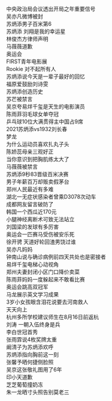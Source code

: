中央政治局会议透出开局之年重要信号  
吴亦凡微博被封  
苏炳添男子百米第6  
苏炳添 刘翔是我的幸运星  
林俊杰方律师声明  
马薇薇道歉  
奥运会  
FIRST青年电影展  
Rookie 对不起所有人  
苏炳添说今天是一辈子最好的回忆  
福原爱鼓励刘诗雯  
苏炳添创造历史  
苏芒被禁言  
吴京夸易烊千玺是天生的电影演员  
陈雨菲羽毛球女单夺冠  
乒乓球10位大满贯得主中国占9席  
2021苏炳添vs1932刘长春  
梦龙  
为什么运动员喜欢扎丸子头  
陈娇蕊母亲三观好正  
当你意识到把胸肌练太大了  
马薇薇被禁言  
苏炳添9秒83晋级百米决赛  
男子年薪百万却贩卖假茅台  
郑州人民最近有多难  
湖北一无症状感染者曾乘D3078次动车  
成都网友留言破防了  
韩国一个西瓜近170元  
小腿神经离断术可致无法站立  
刘国梁的发球有多厉害  
奥运会一匹赛马受伤被安乐死  
徐开骋 天道好轮回渣男饶过谁  
吴亦凡妈妈  
钟南山说与确诊病例前四天共处也是密接者  
易烊千玺电梯心动视角  
郑州夫妻封闭小区门口降价卖菜  
陈雨菲妈妈一度躲起来不敢看比赛  
奥运会跳高双冠军  
马龙展示英文学习成果  
3岁小女孩眼含泪花说要去河南救人  
天天向上  
杭州多所学校建议师生在8月16日前返杭  
刘涛 一朝入伍终身是兵  
李白世冠首秀  
张雨霏说4枚奖牌太重  
阚清子为苏炳添欢呼  
苏炳添指向胸前这一刻  
张馨予晒何捷侧脸照  
吴京这张敬礼图用了6年  
印小天道歉  
芝芝葡萄撞奶冻  
朱一龙晒寸头照告别莫老三  
